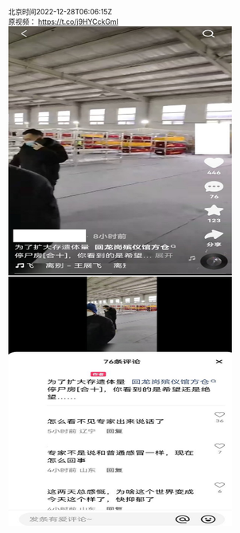 北京时间2022-12-28T06:06:15Z<br>原视频： https://t.co/j9HYCckGml<br><img src='/temp/image/2022/n-Month-12/1607860436531036163_0.jpg' width='450' height='500'><img src='/temp/image/2022/n-Month-12/1607860436531036163_1.jpg' width='450' height='500'><br><br>